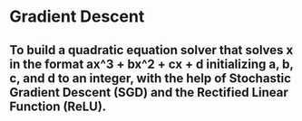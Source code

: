 #  Gradient Descent 


## To build a quadratic equation solver that solves x in the format ax^3 + bx^2 + cx + d initializing a, b, c, and d to an integer, with the help of Stochastic Gradient Descent (SGD) and the Rectified Linear Function (ReLU).
